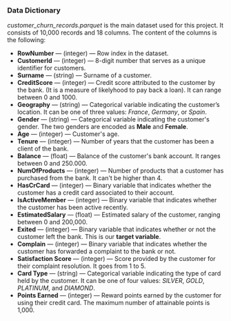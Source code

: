 ### Data Dictionary

_customer_churn_records.parquet_ is the main dataset used for this project. It consists of 10,000 records and 18 columns. 
The content of the columns is the following:
* __RowNumber__ — (integer) — Row index in the dataset.
* __CustomerId__ — (integer) — 8-digit number that serves as a unique identifier for customers.
* __Surname__ — (string) — Surname of a customer.
* __CreditScore__ — (integer) — Credit score attributed to the customer by the bank. (It is a measure of likelyhood to pay back a loan). It can range between 0 and 1000.
* __Geography__ — (string) — Categorical variable indicating the customer’s location. It can be one of three values: _France_, _Germany_, or _Spain_.
* __Gender__ — (string) — Categorical variable indicating the customer's gender. The two genders are encoded as __Male__ and __Female__.
* __Age__ — (integer) — Customer's age.
* __Tenure__ — (integer) — Number of years that the customer has been a client of the bank. 
* __Balance__ — (float) — Balance of the customer's bank account. It ranges between 0 and 250.000.
* __NumOfProducts__ — (integer) — Number of products that a customer has purchased from the bank. It can't be higher than 4.
* __HasCrCard__ — (integer) —  Binary variable that indicates whether the customer has a credit card associated to their account. 
* __IsActiveMember__ — (integer) — Binary variable that indicates whether the customer has been active recently.
* __EstimatedSalary__ — (float) — Estimated salary of the customer, ranging between 0 and 200,000.
* __Exited__ — (integer) — Binary variable that indicates whether or not the customer left the bank. This is our __target variable__. 
* __Complain__ — (integer) — Binary variable that indicates whether the customer has forwarded a complaint to the bank or not.
* __Satisfaction Score__ — (integer) — Score provided by the customer for their complaint resolution. It goes from 1 to 5.
* __Card Type__ — (string) — Categorical variable indicating the type of card held by the customer. It can be one of four values: _SILVER_, _GOLD_, _PLATINUM_, and _DIAMOND_.
* __Points Earned__ — (integer) — Reward points earned by the customer for using their credit card. The maximum number of attainable points is 1,000.

